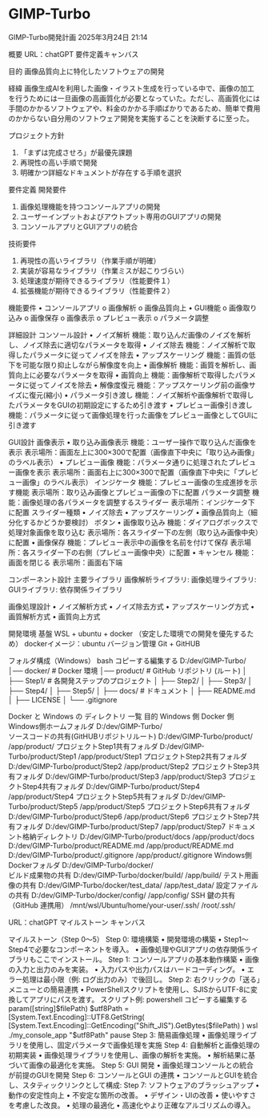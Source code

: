 # GIMP-Turbo


GIMP-Turbo開発計画
2025年3月24日
21:14
 
概要
URL：chatGPT 要件定義キャンバス
 
目的
画像品質向上に特化したソフトウェアの開発
 
経緯
画像生成AIを利用した画像・イラスト生成を行っている中で、画像の加工を行うためには一旦画像の高画質化が必要となっていた。ただし、高画質化には手間のかかるソフトウェアや、料金のかかる手順ばかりであるため、簡単で費用のかからない自分用のソフトウェア開発を実施することを決断するに至った。
 
プロジェクト方針
1.	「まずは完成させろ」が最優先課題
2.	再現性の高い手順で開発
3.	明確かつ詳細なドキュメントが存在する手順を選択
 
要件定義
開発要件
1.	画像処理機能を持つコンソールアプリの開発
2.	ユーザーインプットおよびアウトプット専用のGUIアプリの開発
3.	コンソールアプリとGUIアプリの統合
 
技術要件
1.	再現性の高いライブラリ（作業手順が明確）
2.	実装が容易なライブラリ（作業ミスが起こりづらい）
3.	処理速度が期待できるライブラリ（性能要件１）
4.	拡張機能が期待できるライブラリ（性能要件２）
 
機能要件
•	コンソールアプリ
o	画像解析
o	画像品質向上
•	GUI機能
o	画像取り込み
o	画像保存
o	画像表示
o	プレビュー表示
o	パラメータ調整
 
詳細設計
コンソール設計
•	ノイズ解析
機能：取り込んだ画像のノイズを解析し、ノイズ除去に適切なパラメータを取得
•	ノイズ除去
機能：ノイズ解析で取得したパラメータに従ってノイズを除去
•	アップスケーリング
機能：画質の低下を可能な限り抑止しながら解像度を向上
•	画像解析
機能：画質を解析し、画質向上に必要なパラメータを取得
•	画質向上
機能：画像解析で取得したパラメータに従ってノイズを除去
•	解像度復元
機能：アップスケーリング前の画像サイズに復元(縮小)
•	パラメータ引き渡し
機能：ノイズ解析や画像解析で取得したパラメータをGUIの初期設定にするため引き渡す
•	プレビュー画像引き渡し
機能：パラメータに従って画像処理を行った画像をプレビュー画像としてGUIに引き渡す
 
GUI設計
画像表示
•	取り込み画像表示
機能：ユーザー操作で取り込んだ画像を表示
表示場所：画面左上に300×300で配置（画像直下中央に「取り込み画像」のラベル表示）
•	プレビュー画像
機能：パラメータ通りに処理されたプレビュー画像を表示
表示場所：画面右上に300×300で配置（画像直下中央に「プレビュー画像」のラベル表示）
インジケータ
機能：プレビュー画像の生成進捗を示す機能
表示場所：取り込み画像とプレビュー画像の下に配置
パラメータ調整
機能：画像処理の各パラメータを調整するスライダー
表示場所：インジケータ下に配置
スライダー種類
•	ノイズ除去
•	アップスケーリング
•	画像品質向上（細分化するかどうか要検討）
ボタン
•	画像取り込み
機能：ダイアログボックスで処理対象画像を取り込む
表示場所：各スライダー下の左側（取り込み画像中央）に配置
•	画像保存
機能：プレビュー表示中の画像を名前を付けて保存
表示場所：各スライダー下の右側（プレビュー画像中央）に配置
•	キャンセル
機能：画面を閉じる
表示場所：画面右下端
 
コンポーネント設計
主要ライブラリ
画像解析ライブラリ: 
画像処理ライブラリ:
GUIライブラリ:
依存関係ライブラリ
 
画像処理設計
•	ノイズ解析方式
•	ノイズ除去方式
•	アップスケーリング方式
•	画質解析方式
•	画質向上方式
 
開発環境
基盤
WSL + ubuntu + docker （安定した環境での開発を優先するため）
dockerイメージ：ubuntu
バージョン管理
Git + GitHUB
 
フォルダ構成（Windows）
bash
コピーする編集する
D:/dev/GIMP-Turbo/
│── docker/            # Docker 環境
│── product/           # GitHub リポジトリ (ルート)
│   ├── Step1/         # 各開発ステップのプロジェクト
│   ├── Step2/
│   ├── Step3/
│   ├── Step4/
│   ├── Step5/
│   ├── docs/          # ドキュメント
│   ├── README.md
│   ├── LICENSE
│   └── .gitignore
 
Docker と Windows の ディレクトリ 一覧
目的	Windows 側	Docker 側
Windows側ホームフォルダ	D:/dev/GIMP-Turbo/	 
ソースコードの共有(GitHUBリポジトリルート)	D:/dev/GIMP-Turbo/product/	/app/product/
プロジェクトStep1共有フォルダ	D:/dev/GIMP-Turbo/product/Step1	/app/product/Step1
プロジェクトStep2共有フォルダ	D:/dev/GIMP-Turbo/product/Step2	/app/product/Step2
プロジェクトStep3共有フォルダ	D:/dev/GIMP-Turbo/product/Step3	/app/product/Step3
プロジェクトStep4共有フォルダ	D:/dev/GIMP-Turbo/product/Step4	/app/product/Step4
プロジェクトStep5共有フォルダ	D:/dev/GIMP-Turbo/product/Step5	/app/product/Step5
プロジェクトStep6共有フォルダ	D:/dev/GIMP-Turbo/product/Step6	/app/product/Step6
プロジェクトStep7共有フォルダ	D:/dev/GIMP-Turbo/product/Step7	/app/product/Step7
ドキュメント格納ディレクトリ	D:/dev/GIMP-Turbo/product/docs	/app/product/docs
 	D:/dev/GIMP-Turbo/product/README.md	/app/product/README.md
 	D:/dev/GIMP-Turbo/product/.gitignore	/app/product/.gitignore
Windows側Dockerフォルダ	D:/dev/GIMP-Turbo/docker/	 
ビルド成果物の共有	D:/dev/GIMP-Turbo/docker/build/	/app/build/
テスト用画像の共有	D:/dev/GIMP-Turbo/docker/test_data/	/app/test_data/
設定ファイルの共有	D:/dev/GIMP-Turbo/docker/config/	/app/config/
SSH 鍵の共有（GitHub 連携用）	/mnt/wsl/Ubuntu/home/your-user/.ssh/	/root/.ssh/
 
URL：chatGPT マイルストーン キャンバス
 
 
マイルストーン（Step 0～5）
Step 0: 環境構築
•	開発環境の構築
•	Step1～Step4で必要なコンポーネントを導入。
•	画像処理やGUIアプリの依存関係ライブラリもここでインストール。
Step 1: コンソールアプリの基本動作構築
•	画像の入力と出力のみを実装。
•	入力パスや出力パスはハードコーディング。
•	エラー処理は最小限（例: ログ出力のみ）で後回し。
Step 2: 右クリックの「送る」メニューとの簡易連携
•	PowerShellスクリプトを使用し、SJISからUTF-8に変換してアプリにパスを渡す。
スクリプト例:
powershell
コピーする編集する
param([string]$filePath)
$utf8Path = [System.Text.Encoding]::UTF8.GetString(
    [System.Text.Encoding]::GetEncoding("Shift_JIS").GetBytes($filePath)
)
wsl ./my_console_app "$utf8Path"
pause
Step 3: 簡易画像処理
•	画像処理ライブラリを使用し、固定パラメータで画像処理を実施
Step 4: 自動解析と画像処理の初期実装
•	画像処理ライブラリを使用し、画像の解析を実施。
•	解析結果に基づいて画像の最適化を実施。
Step 5: GUI 開発
•	画像処理コンソールとの統合が前提のGUIを開発
Step 6: コンソールとGUI の連携
•	コンソールとGUIを統合し、スタティックリンクとして構成:
Step 7: ソフトウェアのブラッシュアップ
•	動作の安定性向上
•	不安定な箇所の改善。
•	デザイン・UIの改善
•	使いやすさを考慮した改良。
•	処理の最適化
•	高速化やより正確なアルゴリズムの導入。
